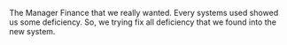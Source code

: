 The Manager Finance that we really wanted. Every systems used showed us some deficiency. So, we trying fix all deficiency that we found into the new system.